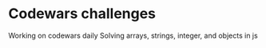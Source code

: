 # Codewars challenges
Working on codewars daily
Solving arrays, strings, integer, and objects in js
